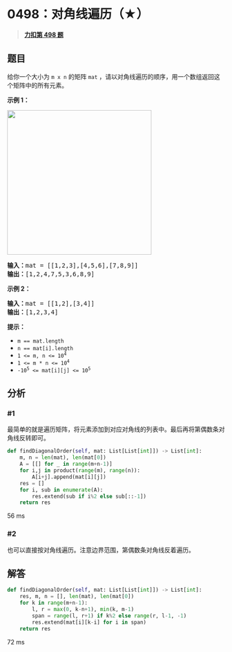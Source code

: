 # 0498：对角线遍历（★）


> <u>**[力扣第 498 题](https://leetcode.cn/problems/diagonal-traverse/)**</u>

## 题目

<p>给你一个大小为 <code>m x n</code> 的矩阵 <code>mat</code> ，请以对角线遍历的顺序，用一个数组返回这个矩阵中的所有元素。</p>



<p><strong>示例 1：</strong></p>
<img alt="" src="https://assets.leetcode.com/uploads/2021/04/10/diag1-grid.jpg" style="width: 334px; height: 334px;" />
<pre>
<strong>输入：</strong>mat = [[1,2,3],[4,5,6],[7,8,9]]
<strong>输出：</strong>[1,2,4,7,5,3,6,8,9]
</pre>

<p><strong>示例 2：</strong></p>

<pre>
<strong>输入：</strong>mat = [[1,2],[3,4]]
<strong>输出：</strong>[1,2,3,4]
</pre>



<p><strong>提示：</strong></p>

<ul>
<li><code>m == mat.length</code></li>
<li><code>n == mat[i].length</code></li>
<li><code>1 &lt;= m, n &lt;= 10<sup>4</sup></code></li>
<li><code>1 &lt;= m * n &lt;= 10<sup>4</sup></code></li>
<li><code>-10<sup>5</sup> &lt;= mat[i][j] &lt;= 10<sup>5</sup></code></li>
</ul>


## 分析
  
### #1

最简单的就是遍历矩阵，将元素添加到对应对角线的列表中。最后再将第偶数条对角线反转即可。


```python
def findDiagonalOrder(self, mat: List[List[int]]) -> List[int]:
	m, n = len(mat), len(mat[0]) 
	A = [[] for _ in range(m+n-1)]
	for i,j in product(range(m), range(n)):
		A[i+j].append(mat[i][j])
	res = []
	for i, sub in enumerate(A):
		res.extend(sub if i%2 else sub[::-1])
	return res
```

56 ms

### #2

也可以直接按对角线遍历。注意边界范围，第偶数条对角线反着遍历。

## 解答

```python
def findDiagonalOrder(self, mat: List[List[int]]) -> List[int]:
	res, m, n = [], len(mat), len(mat[0])
	for k in range(m+n-1):
		l, r = max(0, k-n+1), min(k, m-1)
		span = range(l, r+1) if k%2 else range(r, l-1, -1)
		res.extend(mat[i][k-i] for i in span)
	return res
```

72 ms
